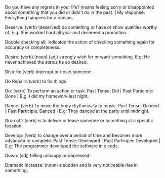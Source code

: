 Do you have any regrets in your life? means feeling sorry or disappointed about something that you did or didn't do in the past. | My response: Everything happens for a reason. 

Deserve: (verb) (deserved) do something or have or show qualities worthy of. E.g: She worked hard all year and deserved a promotion. 

Double checking all: indicates the action of checking something again for accuracy or completeness.

Desire: (verb) (noun) (adj) strongly wish for or want something. E.g: He never achieved the status he so desired.

Disturb: (verb) interrupt or upset someone.

Do Repairs (verb) to fix things

Do: (verb) To perform an action or task. Past Tense: Did | Past Participle: Done | E.g: I did my homework last night.

Dance: (verb) To move the body rhythmically to music. Past Tense: Danced | Past Participle: Danced | E.g: They danced at the party until midnight.

Drop off: (verb) is to deliver or leave someone or something at a specific location.

Develop: (verb) to change over a period of time and becomes more advanced or complete. Past Tense: Developed | Past Participle: Developed | E.g: The programmer developed the software in x code. 

Down: (adj) felling unhappy or depressed.

Dramatic increase: (noun) a sudden and is very noticeable rise in something. 